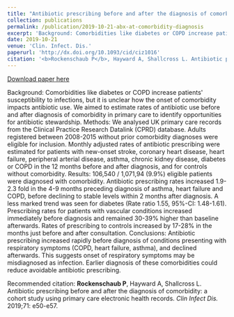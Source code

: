 ```yaml
---
title: "Antibiotic prescribing before and after the diagnosis of comorbidity: a cohort study using primary care electronic health records"
collection: publications
permalink: /publication/2019-10-21-abx-at-comorbidity-diagnosis
excerpt: 'Background: Comorbidities like diabetes or COPD increase patients&apos; susceptibility to infections, but it is unclear how the onset of comorbidity impacts antibiotic use. We aimed to estimate rates of antibiotic use before and after diagnosis of comorbidity in primary care to identify opportunities for antibiotic stewardship. Methods: We analysed UK primary care records from the Clinical Practice Research Datalink (CPRD) database. Adults registered between 2008-2015 without prior comorbidity diagnoses were eligible for inclusion. Monthly adjusted rates of antibiotic prescribing were estimated for patients with new-onset stroke, coronary heart disease, heart failure, peripheral arterial disease, asthma, chronic kidney disease, diabetes or COPD in the 12 months before and after diagnosis, and for controls without comorbidity. Results: 106,540 / 1,071,94 (9.9%) eligible patients were diagnosed with comorbidity. Antibiotic prescribing rates increased 1.9-2.3 fold in the 4-9 months preceding diagnosis of asthma, heart failure and COPD, before declining to stable levels within 2 months after diagnosis. A less marked trend was seen for diabetes (Rate ratio 1.55, 95%-CI: 1.48-1.61). Prescribing rates for patients with vascular conditions increased immediately before diagnosis and remained 30-39% higher than baseline afterwards. Rates of prescribing to controls increased by 17-28% in the months just before and after consultation. Conclusions: Antibiotic prescribing increased rapidly before diagnosis of conditions presenting with respiratory symptoms (COPD, heart failure, asthma), and declined afterwards. This suggests onset of respiratory symptoms may be misdiagnosed as infection. Earlier diagnosis of these comorbidities could reduce avoidable antibiotic prescribing.'
date: 2019-10-21
venue: 'Clin. Infect. Dis.'
paperurl: 'http://dx.doi.org/10.1093/cid/ciz1016'
citation: '<b>Rockenschaub P</b>, Hayward A, Shallcross L. Antibiotic prescribing before and after the diagnosis of comorbidity: a cohort study using primary care electronic health records. <i>Clin Infect Dis.</i> 2019;71: e50-e57.'
---
```


<a href='http://dx.doi.org/10.1093/cid/ciz1016'>Download paper here</a>

Background: Comorbidities like diabetes or COPD increase patients&apos; susceptibility to infections, but it is unclear how the onset of comorbidity impacts antibiotic use. We aimed to estimate rates of antibiotic use before and after diagnosis of comorbidity in primary care to identify opportunities for antibiotic stewardship. Methods: We analysed UK primary care records from the Clinical Practice Research Datalink (CPRD) database. Adults registered between 2008-2015 without prior comorbidity diagnoses were eligible for inclusion. Monthly adjusted rates of antibiotic prescribing were estimated for patients with new-onset stroke, coronary heart disease, heart failure, peripheral arterial disease, asthma, chronic kidney disease, diabetes or COPD in the 12 months before and after diagnosis, and for controls without comorbidity. Results: 106,540 / 1,071,94 (9.9%) eligible patients were diagnosed with comorbidity. Antibiotic prescribing rates increased 1.9-2.3 fold in the 4-9 months preceding diagnosis of asthma, heart failure and COPD, before declining to stable levels within 2 months after diagnosis. A less marked trend was seen for diabetes (Rate ratio 1.55, 95%-CI: 1.48-1.61). Prescribing rates for patients with vascular conditions increased immediately before diagnosis and remained 30-39% higher than baseline afterwards. Rates of prescribing to controls increased by 17-28% in the months just before and after consultation. Conclusions: Antibiotic prescribing increased rapidly before diagnosis of conditions presenting with respiratory symptoms (COPD, heart failure, asthma), and declined afterwards. This suggests onset of respiratory symptoms may be misdiagnosed as infection. Earlier diagnosis of these comorbidities could reduce avoidable antibiotic prescribing.

Recommended citation: <b>Rockenschaub P</b>, Hayward A, Shallcross L. Antibiotic prescribing before and after the diagnosis of comorbidity: a cohort study using primary care electronic health records. <i>Clin Infect Dis.</i> 2019;71: e50-e57.